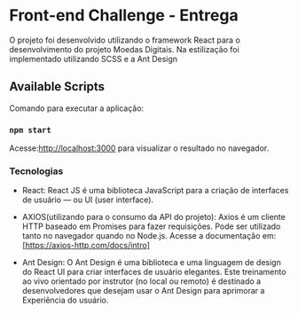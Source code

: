 # Front-end Challenge - Entrega

O projeto foi desenvolvido utilizando o framework React para o desenvolvimento do projeto Moedas Digitais.
Na estilização foi implementado utilizando SCSS e a Ant Design

## Available Scripts

Comando para executar a aplicação:

### `npm start`

Acesse:[http://localhost:3000](http://localhost:3000) para visualizar o resultado no navegador.


### Tecnologias

* React: React JS é uma biblioteca JavaScript para a criação de interfaces de usuário — ou UI (user interface).

* AXIOS(utilizando para o consumo da API do projeto): Axios é um cliente HTTP baseado em Promises para fazer requisições. Pode ser utilizado tanto no navegador quando no Node.js. Acesse a documentação em: [https://axios-http.com/docs/intro]

* Ant Design: O Ant Design é uma biblioteca e uma linguagem de design do React UI para criar interfaces de usuário elegantes. Este treinamento ao vivo orientado por instrutor (no local ou remoto) é destinado a desenvolvedores que desejam usar o Ant Design para aprimorar a Experiência do usuário.